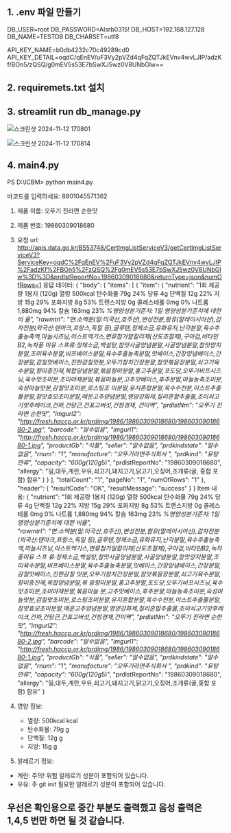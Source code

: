 ## 1. .env 파일 만들기
  

DB_USER=root
DB_PASSWORD=Alsrb0315!
DB_HOST=192.168.127.128
DB_NAME=TESTDB
DB_CHARSET=utf8


API_KEY_NAME=b0db4232c70c49289cd0
API_KEY_DETAIL=oqdC/qEnEV/uF3Vy2pVZd4qFqZQTJkEVnv4wvLJIP/adzKf/BOn5/zQSQ/g0mEV5s53E7bSwXJ5wz0V8UNbGlw==


## 2. requiremets.txt 설치



## 3. streamlit run db_manage.py

![스크린샷 2024-11-12 170801](https://github.com/user-attachments/assets/a16e72a3-9b47-48a4-9a93-f049e1c57e4c)

![스크린샷 2024-11-12 170814](https://github.com/user-attachments/assets/3a9b553d-4d46-491a-81f6-6e867d20772c)



## 4. main4.py

PS D:\ICBM> python main4.py
>>
바코드를 입력하세요: 8801045571362
1. 제품 이름: 오뚜기 진라면 순한맛
2. 제품 번호: 19860309018680

3. 요청 url:  http://apis.data.go.kr/B553748/CertImgListServiceV3/getCertImgListServiceV3?ServiceKey=oqdC%2FqEnEV%2FuF3Vy2pVZd4qFqZQTJkEVnv4wvLJIP%2FadzKf%2FBOn5%2FzQSQ%2Fg0mEV5s53E7bSwXJ5wz0V8UNbGlw%3D%3D&prdlstReportNo=19860309018680&returnType=json&numOfRows=1
응답 데이터: {
  "body": {
    "items": [
      {
        "item": {
          "nutrient": "1회 제공량 1봉지 (120g) 열량 500kcal 탄수화물 79g 24% 당류 4g 단백질 12g 22% 지방 15g 29% 포화지방 8g 53% 트랜스지방 0g 콜레스테롤 0mg 0%  나트륨 1,880mg 94% 칼슘 163mg 23% *%영양성분기준치: 1일 영양성분기준치에 대한 비 율",
          "rawmtrl": "면:소맥분(밀:미국산,호주산),변성전분,팜유(말레이시아산),감 자전분(외국산:덴마크,프랑스,독일 등),글루텐,정제소금,유화유지,난각분말,육수추출농축액,마늘시즈닝,이스트엑기스,면류첨가알칼리제(산도조절제),구아검,비타민B2,녹차풍 미유 스프류:정제소금,백설탕,참맛사골양념분말,사골양념분말,참맛양지분말,조미육수분말,비프베이스분말,육수추출농축분말,맛베이스,간장양념베이스,간장분말,감칠맛베이스,진한감칠맛분,오뚜기참치간장분말,참맛볶음장분말,쇠고기육수분말,향미증진제,복합양념분말,볶음향미분말,홍고추분말,포도당,오뚜기비프시즈닝,육수맛조미분,조미야채분말,볶음마늘분,고추맛베이스,후추분말,마늘농축조미분,숙성마늘맛분,감칠맛조미분,로스팅조 미분말,유지혼합분말,옥수수전분,이스트추출물분말,참맛효모조미분말,매운고추양념분말,영양강화제,칠리혼합추출물,조미쇠고기맛후레이크,건파,건당근,건표고버섯,건청경채, 건미역",
          "prdlstNm": "오뚜기 진라면 순한맛",
          "imgurl2": "http://fresh.haccp.or.kr/prdimg/1986/19860309018680/19860309018680-2.jpg",
          "barcode": "알수없음",
          "imgurl1": "http://fresh.haccp.or.kr/prdimg/1986/19860309018680/19860309018680-1.jpg",
          "productGb": "식품",
          "seller": "알수없음",
          "prdkindstate": "알수없음",
          "rnum": "1",
          "manufacture": "오뚜기라면주식회사 ",
          "prdkind": "유탕면류",
          "capacity": "600g(120g*5)",
          "prdlstReportNo": "19860309018680",
          "allergy": "밀,대두,계란,우유,쇠고기,돼지고기,닭고기,오징어,조개류(굴, 홍합 포함) 함유"
        }
      }
    ],
    "totalCount": "1",
    "pageNo": "1",
    "numOfRows": "1"
  },
  "header": {
    "resultCode": "OK",
    "resultMessage": "success"
  }
}
Item 내용: {
  "nutrient": "1회 제공량 1봉지 (120g) 열량 500kcal 탄수화물 79g 24% 당류 4g 단백질 12g 22% 지방 15g 29% 포화지방 8g 53% 트랜스지방 0g 콜레스테롤 0mg 0% 나트륨 1,880mg 94% 칼슘 163mg 23% *%영양성분기준치: 1일 영양성분기준치에 대한 비율",      
  "rawmtrl": "면:소맥분(밀:미국산,호주산),변성전분,팜유(말레이시아산),감자전분(외국산:덴마크,프랑스,독일 등),글루텐,정제소금,유화유지,난각분말,육수추출농축액,마늘시즈닝,이스트엑기스,면류첨가알칼리제(산도조절제),구아검,비타민B2,녹차풍미유 스프 류:정제소금,백설탕,참맛사골양념분말,사골양념분말,참맛양지분말,조미육수분말,비프베이스분말,육수추출농축분말,맛베이스,간장양념베이스,간장분말,감칠맛베이스,진한감칠 맛분,오뚜기참치간장분말,참맛볶음장분말,쇠고기육수분말,향미증진제,복합양념분말,볶 음향미분말,홍고추분말,포도당,오뚜기비프시즈닝,육수맛조미분,조미야채분말,볶음마늘 분,고추맛베이스,후추분말,마늘농축조미분,숙성마늘맛분,감칠맛조미분,로스팅조미분말,유지혼합분말,옥수수전분,이스트추출물분말,참맛효모조미분말,매운고추양념분말,영양강화제,칠리혼합추출물,조미쇠고기맛후레이크,건파,건당근,건표고버섯,건청경채,건미역",
  "prdlstNm": "오뚜기 진라면 순한맛",
  "imgurl2": "http://fresh.haccp.or.kr/prdimg/1986/19860309018680/19860309018680-2.jpg",
  "barcode": "알수없음",
  "imgurl1": "http://fresh.haccp.or.kr/prdimg/1986/19860309018680/19860309018680-1.jpg",
  "productGb": "식품",
  "seller": "알수없음",
  "prdkindstate": "알수없음",
  "rnum": "1",
  "manufacture": "오뚜기라면주식회사 ",
  "prdkind": "유탕면류",
  "capacity": "600g(120g*5)",
  "prdlstReportNo": "19860309018680",
  "allergy": "밀,대두,계란,우유,쇠고기,돼지고기,닭고기,오징어,조개류(굴,홍합 포함) 함유"
}

4. 영양 정보:
   - 열량: 500kcal kcal
   - 탄수화물: 79g g
   - 단백질: 12g g
   - 지방: 15g g

5. 알레르기 정보:
 - 계란: 주의! 위험 알레르기 성분이 포함되어 있습니다.
 - 우유: 주 git init  필요한 알레르기 성분이 포함되어 있습니다.


## 우선은 확인용으로 중간 부분도 출력했고 음성 출력은 1,4,5 번만 하면 될 것 같습니다.


